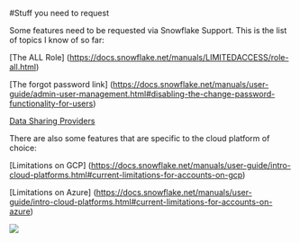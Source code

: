 #Stuff you need to request

Some features need to be requested via Snowflake Support. This is the list of topics I know of so far:

[The ALL Role] (https://docs.snowflake.net/manuals/LIMITEDACCESS/role-all.html)

[The forgot password link] (https://docs.snowflake.net/manuals/user-guide/admin-user-management.html#disabling-the-change-password-functionality-for-users)

[Data Sharing Providers](https://docs.snowflake.net/manuals/user-guide/data-share-providers.html)

There are also some features that are specific to the cloud platform of choice:

[Limitations on GCP] (https://docs.snowflake.net/manuals/user-guide/intro-cloud-platforms.html#current-limitations-for-accounts-on-gcp)

[Limitations on Azure] (https://docs.snowflake.net/manuals/user-guide/intro-cloud-platforms.html#current-limitations-for-accounts-on-azure)

![](https://www.dropbox.com/s/f8nf5ul1iwexzxi/Screenshot%202020-03-11%20at%2013.26.03.png?dl=0)
